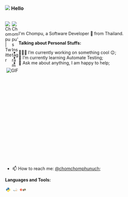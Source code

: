 ### <img src="https://media.giphy.com/media/hvRJCLFzcasrR4ia7z/giphy.gif" width="25px"> Hello

<br />

<a href="https://twitter.com/chomchompu">
  <img align="left" alt="Chompu | Twitter" width="22px" src="https://cdn.jsdelivr.net/npm/simple-icons@v3/icons/twitter.svg" />
</a>
<a href="https://www.instagram.com/chom_chomphunuch/">
  <img align="left" alt="Chompu's Instagram" width="22px" src="https://cdn.jsdelivr.net/npm/simple-icons@v3/icons/instagram.svg" />
</a>

<br />

I'm Chompu, a Software Developer 🚀 from Thailand.

  <img align="right" alt="GIF" src="https://github.com/abhisheknaiidu/abhisheknaiidu/blob/master/code.gif?raw=true" width="500" height="320" />
  
**Talking about Personal Stuffs:**

- 👨🏽‍💻 I’m currently working on something cool :wink:;
- 🌱 I’m currently learning Automate Testing; 
- 💬 Ask me about anything, I am happy to help;
- 📫 How to reach me: [@chomchomphunuch](https://twitter.com/chomchompu);

**Languages and Tools:**  

<code><img height="20" src="https://raw.githubusercontent.com/github/explore/80688e429a7d4ef2fca1e82350fe8e3517d3494d/topics/python/python.png"></code>
<code><img height="20" src="https://raw.githubusercontent.com/github/explore/80688e429a7d4ef2fca1e82350fe8e3517d3494d/topics/mysql/mysql.png"></code>
<code><img height="20" src="https://raw.githubusercontent.com/github/explore/80688e429a7d4ef2fca1e82350fe8e3517d3494d/topics/git/git.png"></code>